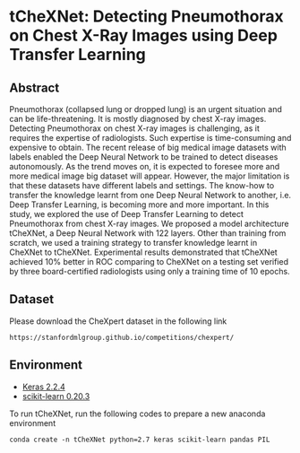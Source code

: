# tCheXNet: Detecting Pneumothorax on Chest X-Ray Images using Deep Transfer Learning

## Abstract
Pneumothorax (collapsed lung or dropped lung) is an urgent situation and can be life-threatening. It is mostly diagnosed by chest X-ray images. Detecting Pneumothorax on chest X-ray images is challenging, as it requires the expertise of radiologists. Such expertise is time-consuming and expensive to obtain. The recent release of big medical image datasets with labels enabled the Deep Neural Network to be trained to detect diseases autonomously. As the trend moves on, it is expected to foresee more and more medical image big dataset will appear. However, the major limitation is that these datasets have different labels and settings. The know-how to transfer the knowledge learnt from one Deep Neural Network to another, i.e. Deep Transfer Learning, is becoming more and more important. In this study, we explored the use of Deep Transfer Learning to detect Pneumothorax from chest X-ray images. We proposed a model architecture tCheXNet, a Deep Neural Network with 122 layers. Other than training from scratch, we used a training strategy to transfer knowledge learnt in CheXNet to tCheXNet. Experimental results demonstrated that tCheXNet achieved 10% better  in ROC comparing to CheXNet on a testing set verified by three board-certified radiologists using only a training time of 10 epochs.

## Dataset
Please download the CheXpert dataset in the following link
```
https://stanfordmlgroup.github.io/competitions/chexpert/
```

## Environment
* [Keras 2.2.4](https://keras.io)
* [scikit-learn 0.20.3](http://scikit-learn.org/stable/index.html)

To run tCheXNet, run the following codes to prepare a new anaconda environment

```
conda create -n tCheXNet python=2.7 keras scikit-learn pandas PIL
```

